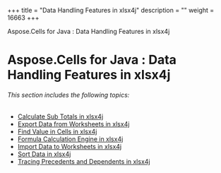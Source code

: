 +++
title = "Data Handling Features in xlsx4j" 
description = "" 
weight = 16663 
+++

Aspose.Cells for Java : Data Handling Features in xlsx4j  

# Aspose.Cells for Java : Data Handling Features in xlsx4j


###### This section includes the following topics:

*   [Calculate Sub Totals in xlsx4j](https://docs2.aspose.com/cells/java/plugins/asposecellsjavaforxlsx4j/missingfeaturesofxlsx4jinasposecells/datahandlingfeaturesinxlsx4j/calculate+sub+totals+in+xlsx4j)
*   [Export Data from Worksheets in xlsx4j](https://docs2.aspose.com/cells/java/plugins/asposecellsjavaforxlsx4j/missingfeaturesofxlsx4jinasposecells/datahandlingfeaturesinxlsx4j/export+data+from+worksheets+in+xlsx4j)
*   [Find Value in Cells in xlsx4j](https://docs2.aspose.com/cells/java/plugins/asposecellsjavaforxlsx4j/missingfeaturesofxlsx4jinasposecells/datahandlingfeaturesinxlsx4j/find+value+in+cells+in+xlsx4j)
*   [Formula Calculation Engine in xlsx4j](https://docs2.aspose.com/cells/java/plugins/asposecellsjavaforxlsx4j/missingfeaturesofxlsx4jinasposecells/datahandlingfeaturesinxlsx4j/formula+calculation+engine+in+xlsx4j)
*   [Import Data to Worksheets in xlsx4j](https://docs2.aspose.com/cells/java/plugins/asposecellsjavaforxlsx4j/missingfeaturesofxlsx4jinasposecells/datahandlingfeaturesinxlsx4j/import+data+to+worksheets+in+xlsx4j)
*   [Sort Data in xlsx4j](https://docs2.aspose.com/cells/java/plugins/asposecellsjavaforxlsx4j/missingfeaturesofxlsx4jinasposecells/datahandlingfeaturesinxlsx4j/sort+data+in+xlsx4j)
*   [Tracing Precedents and Dependents in xlsx4j](https://docs2.aspose.com/cells/java/plugins/asposecellsjavaforxlsx4j/missingfeaturesofxlsx4jinasposecells/datahandlingfeaturesinxlsx4j/tracing+precedents+and+dependents+in+xlsx4j)


